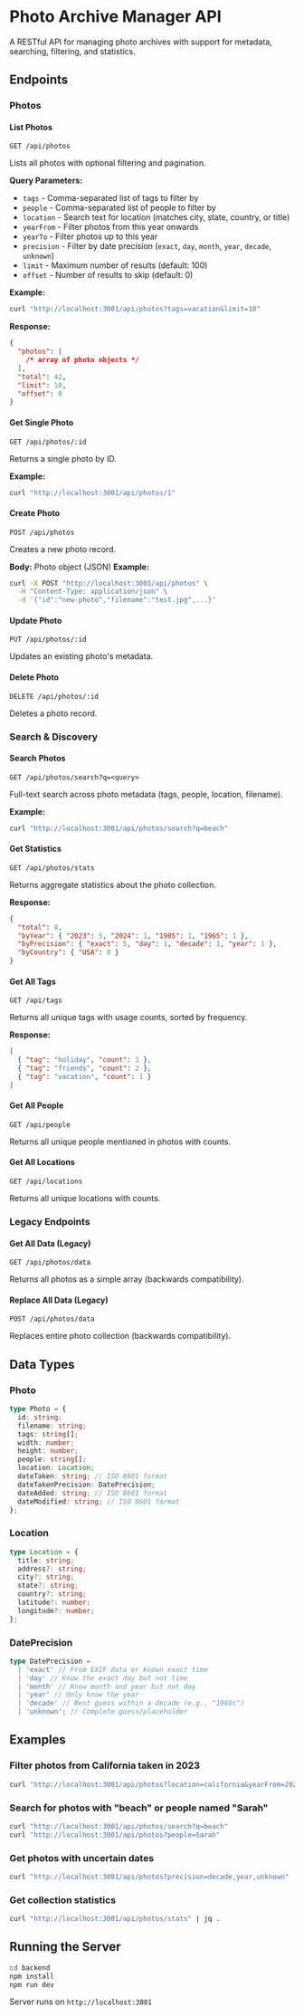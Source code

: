 # Photo Archive Manager API

A RESTful API for managing photo archives with support for metadata, searching, filtering, and statistics.

## Endpoints

### Photos

#### List Photos

`GET /api/photos`

Lists all photos with optional filtering and pagination.

**Query Parameters:**

- `tags` - Comma-separated list of tags to filter by
- `people` - Comma-separated list of people to filter by
- `location` - Search text for location (matches city, state, country, or title)
- `yearFrom` - Filter photos from this year onwards
- `yearTo` - Filter photos up to this year
- `precision` - Filter by date precision (`exact`, `day`, `month`, `year`, `decade`, `unknown`)
- `limit` - Maximum number of results (default: 100)
- `offset` - Number of results to skip (default: 0)

**Example:**

```bash
curl "http://localhost:3001/api/photos?tags=vacation&limit=10"
```

**Response:**

```json
{
  "photos": [
    /* array of photo objects */
  ],
  "total": 42,
  "limit": 10,
  "offset": 0
}
```

#### Get Single Photo

`GET /api/photos/:id`

Returns a single photo by ID.

**Example:**

```bash
curl "http://localhost:3001/api/photos/1"
```

#### Create Photo

`POST /api/photos`

Creates a new photo record.

**Body:** Photo object (JSON)
**Example:**

```bash
curl -X POST "http://localhost:3001/api/photos" \
  -H "Content-Type: application/json" \
  -d '{"id":"new-photo","filename":"test.jpg",...}'
```

#### Update Photo

`PUT /api/photos/:id`

Updates an existing photo's metadata.

#### Delete Photo

`DELETE /api/photos/:id`

Deletes a photo record.

### Search & Discovery

#### Search Photos

`GET /api/photos/search?q=<query>`

Full-text search across photo metadata (tags, people, location, filename).

**Example:**

```bash
curl "http://localhost:3001/api/photos/search?q=beach"
```

#### Get Statistics

`GET /api/photos/stats`

Returns aggregate statistics about the photo collection.

**Response:**

```json
{
  "total": 8,
  "byYear": { "2023": 5, "2024": 1, "1985": 1, "1965": 1 },
  "byPrecision": { "exact": 5, "day": 1, "decade": 1, "year": 1 },
  "byCountry": { "USA": 8 }
}
```

#### Get All Tags

`GET /api/tags`

Returns all unique tags with usage counts, sorted by frequency.

**Response:**

```json
[
  { "tag": "holiday", "count": 3 },
  { "tag": "friends", "count": 2 },
  { "tag": "vacation", "count": 1 }
]
```

#### Get All People

`GET /api/people`

Returns all unique people mentioned in photos with counts.

#### Get All Locations

`GET /api/locations`

Returns all unique locations with counts.

### Legacy Endpoints

#### Get All Data (Legacy)

`GET /api/photos/data`

Returns all photos as a simple array (backwards compatibility).

#### Replace All Data (Legacy)

`POST /api/photos/data`

Replaces entire photo collection (backwards compatibility).

## Data Types

### Photo

```typescript
type Photo = {
  id: string;
  filename: string;
  tags: string[];
  width: number;
  height: number;
  people: string[];
  location: Location;
  dateTaken: string; // ISO 8601 format
  dateTakenPrecision: DatePrecision;
  dateAdded: string; // ISO 8601 format
  dateModified: string; // ISO 8601 format
};
```

### Location

```typescript
type Location = {
  title: string;
  address?: string;
  city?: string;
  state?: string;
  country?: string;
  latitude?: number;
  longitude?: number;
};
```

### DatePrecision

```typescript
type DatePrecision =
  | 'exact' // From EXIF data or known exact time
  | 'day' // Know the exact day but not time
  | 'month' // Know month and year but not day
  | 'year' // Only know the year
  | 'decade' // Best guess within a decade (e.g., "1980s")
  | 'unknown'; // Complete guess/placeholder
```

## Examples

### Filter photos from California taken in 2023

```bash
curl "http://localhost:3001/api/photos?location=california&yearFrom=2023&yearTo=2023"
```

### Search for photos with "beach" or people named "Sarah"

```bash
curl "http://localhost:3001/api/photos/search?q=beach"
curl "http://localhost:3001/api/photos?people=Sarah"
```

### Get photos with uncertain dates

```bash
curl "http://localhost:3001/api/photos?precision=decade,year,unknown"
```

### Get collection statistics

```bash
curl "http://localhost:3001/api/photos/stats" | jq .
```

## Running the Server

```bash
cd backend
npm install
npm run dev
```

Server runs on `http://localhost:3001`
